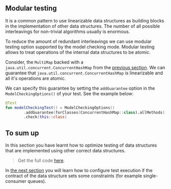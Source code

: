 ## Modular testing

It is a common pattern to use linearizable data structures as building blocks in the implementation of other data structures.
The number of all possible interleavings for non-trivial algorithms usually is enormous.

To reduce the amount of redundant interleavings we can use modular testing option supported by the model checking mode.
Modular testing allows to treat operations of the internal data structures to be atomic.

Consider, the `MultiMap` backed with a `java.util.concurrent.ConcurrentHashMap` from the [previous section](#parameter-generation.md).
We can guarantee that `java.util.concurrent.ConcurrentHashMap` is linearizable and all it's operations are atomic.

We can specify this guarantee by setting the `addGuarantee` option in the `ModelCheckingOptions()` of your test.
See the example below: 

```kotlin
@Test
fun modelCheckingTest() = ModelCheckingOptions()
        .addGuarantee(forClasses(ConcurrentHashMap::class).allMethods().treatAsAtomic())
        .check(this::class)
```

## To sum up 

In this section you have learnt how to optimize testing of data structures that are implemented using other correct data structures.
> Get the full code [here](../src/jvm/test/org/jetbrains/kotlinx/lincheck/test/guide/MultiMapTest.kt).

In [the next section](constraints.md) you will learn how to configure test execution if the contract of the data structure sets
some constraints (for example single-consumer queues).